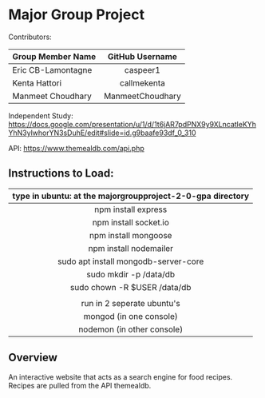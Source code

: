 # Major Group Project

Contributors:

| Group Member Name          | GitHub Username    |
| :------------------------- |:------------------:|
| Eric CB-Lamontagne         | caspeer1           |
| Kenta Hattori              | callmekenta        |
| Manmeet Choudhary          | ManmeetChoudhary   |


Independent Study:
https://docs.google.com/presentation/u/1/d/1t6jAR7pdPNX9y9XLncatleKYhYhN3ylwhorYN3sDuhE/edit#slide=id.g9baafe93df_0_310

API: https://www.themealdb.com/api.php

## Instructions to Load:
| type in ubuntu: at the majorgroupproject-2-0-gpa directory |
| :---------------------------------------------------------:|
| npm install express                                        |                
| npm install socket.io                                      |
| npm install mongoose                                       |
| npm install nodemailer                                     |
| sudo apt install mongodb-server-core                       |
| sudo mkdir -p /data/db                                     |
| sudo chown -R $USER /data/db                               |
|                                                            |
| run in 2 seperate ubuntu's                                 |
| mongod (in one console)                                    |
| nodemon (in other console)                                 |


## Overview
An interactive website that acts as a search engine for food recipes. Recipes are pulled from the API themealdb.

